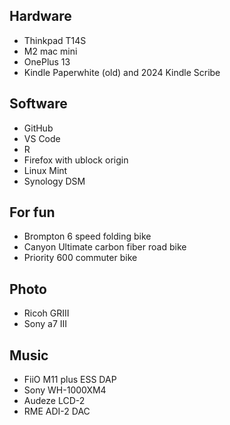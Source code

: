 ## Hardware
- Thinkpad T14S
- M2 mac mini
- OnePlus 13
- Kindle Paperwhite (old) and 2024 Kindle Scribe

## Software
- GitHub
- VS Code
- R
- Firefox with ublock origin
- Linux Mint
- Synology DSM

## For fun
- Brompton 6 speed folding bike
- Canyon Ultimate carbon fiber road bike
- Priority 600 commuter bike

## Photo
- Ricoh GRIII
- Sony a7 III

## Music
- FiiO M11 plus ESS DAP
- Sony WH-1000XM4
- Audeze LCD-2
- RME ADI-2 DAC


